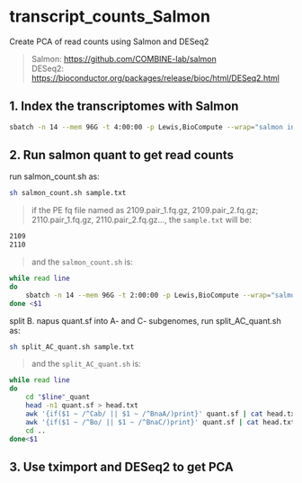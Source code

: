 # transcript_counts_Salmon
Create PCA of read counts using Salmon and DESeq2  
>Salmon: https://github.com/COMBINE-lab/salmon  
>DESeq2: https://bioconductor.org/packages/release/bioc/html/DESeq2.html


## 1. Index the transcriptomes with Salmon
```bash
sbatch -n 14 --mem 96G -t 4:00:00 -p Lewis,BioCompute --wrap="salmon index -t pan_trans_cds.fa -i pan_trans_cds_index -k 31 --keepDuplicates -p 14"
```
## 2. Run salmon quant to get read counts  
run salmon_count.sh as:
```bash
sh salmon_count.sh sample.txt
```
>if the PE fq file named as 2109.pair_1.fq.gz, 2109.pair_2.fq.gz; 2110.pair_1.fq.gz, 2110.pair_2.fq.gz..., the `sample.txt` will be:
```bash
2109
2110
```
>and the `salmon_count.sh` is:
```bash
while read line
do
	sbatch -n 14 --mem 96G -t 2:00:00 -p Lewis,BioCompute --wrap="salmon quant -l A -i ../pan_trans_cds_index -1 '$line'.pair_1.fq.gz -2 '$line'.pair_2.fq.gz -o quants/'$line'_quant -p 14 --seqBias --validateMappings"
done <$1 
```
split B. napus quant.sf into A- and C- subgenomes, run split_AC_quant.sh as:
```bash
sh split_AC_quant.sh sample.txt
```
>and the `split_AC_quant.sh` is:
```bash
while read line
do
	cd "$line"_quant
	head -n1 quant.sf > head.txt
	awk '{if($1 ~ /^Cab/ || $1 ~ /^BnaA/)print}' quant.sf | cat head.txt - > ../chrA_"$line"_quant.sf
	awk '{if($1 ~ /^Bo/ || $1 ~ /^BnaC/)print}' quant.sf | cat head.txt - > ../chrC_"$line"_quant.sf
	cd ..
done<$1
```
## 3. Use tximport and DESeq2 to get PCA

